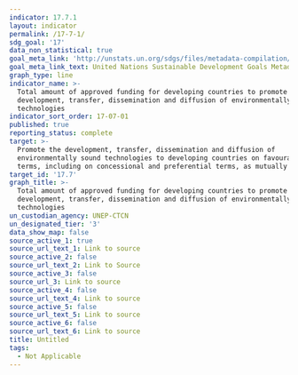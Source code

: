 ```yaml
---
indicator: 17.7.1
layout: indicator
permalink: /17-7-1/
sdg_goal: '17'
data_non_statistical: true
goal_meta_link: 'http://unstats.un.org/sdgs/files/metadata-compilation/Metadata-Goal-17.pdf'
goal_meta_link_text: United Nations Sustainable Development Goals Metadata (pdf 468kB)
graph_type: line
indicator_name: >-
  Total amount of approved funding for developing countries to promote the
  development, transfer, dissemination and diffusion of environmentally sound
  technologies
indicator_sort_order: 17-07-01
published: true
reporting_status: complete
target: >-
  Promote the development, transfer, dissemination and diffusion of
  environmentally sound technologies to developing countries on favourable
  terms, including on concessional and preferential terms, as mutually agreed
target_id: '17.7'
graph_title: >-
  Total amount of approved funding for developing countries to promote the
  development, transfer, dissemination and diffusion of environmentally sound
  technologies
un_custodian_agency: UNEP-CTCN
un_designated_tier: '3'
data_show_map: false
source_active_1: true
source_url_text_1: Link to source
source_active_2: false
source_url_text_2: Link to Source
source_active_3: false
source_url_3: Link to source
source_active_4: false
source_url_text_4: Link to source
source_active_5: false
source_url_text_5: Link to source
source_active_6: false
source_url_text_6: Link to source
title: Untitled
tags:
  - Not Applicable
---
```

